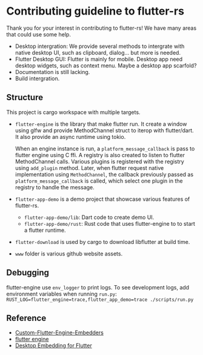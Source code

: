 # Contributing guideline to flutter-rs

Thank you for your interest in contributing to flutter-rs! We have many areas that could use some help.

- Desktop intergration: We provide several methods to intergrate with native desktop UI, such as clipboard, dialog... but more is needed.
- Flutter Desktop GUI: Flutter is mainly for mobile. Desktop app need desktop widgets, such as context menu. Maybe a desktop app scarfold?
- Documentation is still lacking.
- Build intergration.

## Structure
This project is cargo workspace with multiple targets.

- `flutter-engine` is the library that make flutter run. It create a window using glfw and provide MethodChannel struct to iterop with flutter/dart. It also provide an async runtime using tokio.

    When an engine instance is run, a `platform_message_callback` is pass to flutter engine using C ffi. A registry is also created to listen to flutter MethodChannel calls. Various plugins is registered with the registry using `add_plugin` method. Later, when flutter request native implementation using `MethodChannel`, the callback previously passed as `platform_message_callback` is called, which select one plugin in the registry to handle the message.

- `flutter-app-demo` is a demo project that showcase various features of flutter-rs.
    - `flutter-app-demo/lib`: Dart code to create demo UI.
    - `flutter-app-demo/rust`: Rust code that uses flutter-engine to to start a flutter runtime.
- `flutter-download` is used by cargo to download libflutter at build time.
- `www` folder is various github website assets.

## Debugging
flutter-engine use `env_logger` to print logs. To see development logs, add environment variables when running `run.py`: `RUST_LOG=flutter_engine=trace,flutter_app_demo=trace ./scripts/run.py`

## Reference
- [Custom-Flutter-Engine-Embedders](https://github.com/flutter/flutter/wiki/Custom-Flutter-Engine-Embedders)
- [flutter engine](http://github.com/flutter/engine/)
- [Desktop Embedding for Flutter](https://github.com/google/flutter-desktop-embedding)